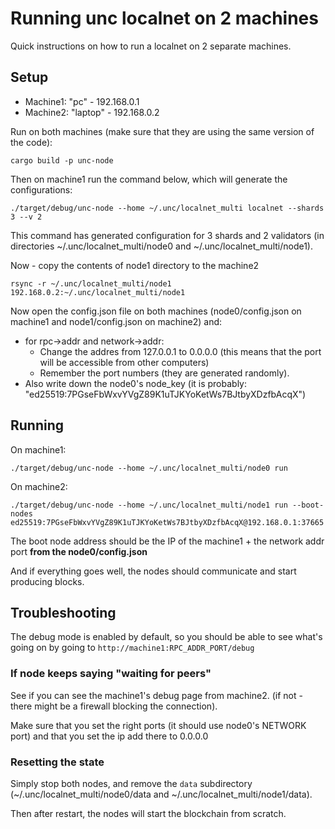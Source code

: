 # Running unc localnet on 2 machines

Quick instructions on how to run a localnet on 2 separate machines.

## Setup

* Machine1: "pc" - 192.168.0.1
* Machine2: "laptop" - 192.168.0.2


Run on both machines (make sure that they are using the same version of the code):
```
cargo build -p unc-node
```

Then on machine1 run the command below, which will generate the configurations:

```
./target/debug/unc-node --home ~/.unc/localnet_multi localnet --shards 3 --v 2
```

This command has generated configuration for 3 shards and 2 validators (in directories ~/.unc/localnet_multi/node0 and ~/.unc/localnet_multi/node1).

Now - copy the contents of node1 directory to the machine2

```
rsync -r ~/.unc/localnet_multi/node1 192.168.0.2:~/.unc/localnet_multi/node1
```

Now open the config.json file on both machines (node0/config.json on machine1 and node1/config.json on machine2) and:
* for rpc->addr and network->addr:
  * Change the addres from 127.0.0.1 to 0.0.0.0 (this means that the port will be accessible from other computers)
  * Remember the port numbers (they are generated randomly). 
* Also write down the node0's node_key (it is probably: "ed25519:7PGseFbWxvYVgZ89K1uTJKYoKetWs7BJtbyXDzfbAcqX")

## Running

On machine1:
```
./target/debug/unc-node --home ~/.unc/localnet_multi/node0 run
```

On machine2:
```
./target/debug/unc-node --home ~/.unc/localnet_multi/node1 run --boot-nodes ed25519:7PGseFbWxvYVgZ89K1uTJKYoKetWs7BJtbyXDzfbAcqX@192.168.0.1:37665
```
The boot node address should be the IP of the machine1 + the network addr port **from the node0/config.json**


And if everything goes well, the nodes should communicate and start producing blocks.

## Troubleshooting

The debug mode is enabled by default, so you should be able to see what's going on by going to ``http://machine1:RPC_ADDR_PORT/debug`` 


### If node keeps saying "waiting for peers"
See if you can see the machine1's debug page from machine2. (if not - there might be a firewall blocking the connection).

Make sure that you set the right ports (it should use node0's NETWORK port) and that you set the ip add there to 0.0.0.0


### Resetting the state
Simply stop both nodes, and remove the ``data`` subdirectory (~/.unc/localnet_multi/node0/data and ~/.unc/localnet_multi/node1/data).

Then after restart, the nodes will start the blockchain from scratch.

